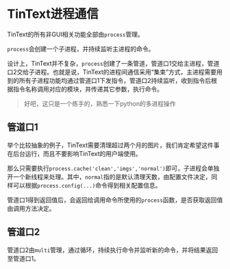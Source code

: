 # TinText进程通信

TinText的所有非GUI相关功能全部由`process`管理。

`process`会创建一个子进程，并持续监听主进程的命令。

设计上，TinText并不复杂，`process`创建了一条管道，管道口1交给主进程，管道口2交给子进程。也就是说，TinText的进程间通信采用“集束”方式，主进程需要用到的所有子进程功能均通过管道口1下发指令，管道口2持续监听，收到指令后根据指令名称调用对应的模块，并传递其它参数，执行命令。

> 好吧，这只是一个练手的，熟悉一下python的多进程操作

## 管道口1

举个比较抽象的例子，TinText需要清理超过两个月的图片，我们肯定希望这件事在后台运行，而且不要影响TinText的用户端使用。

那么只需要执行`process.cache('clean','imgs','normal')`即可，子进程会单独开一个新线程来处理。其中，`normal`指的是默认清理天数，由配置文件决定，同样可以根据`process.config(...)`命令得到相关配置信息。

管道口1得到返回值后，会返回给调用命令所使用的`process`函数，是否获取返回值由调用方法决定。

## 管道口2

管道口2由`multi`管理，通过循环，持续执行命令并监听新的命令，并将结果返回至管道口1。

